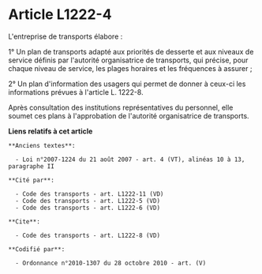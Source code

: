 # Article L1222-4

L'entreprise de transports élabore : 

1° Un plan de transports adapté aux priorités de desserte et aux niveaux de service définis par l'autorité organisatrice de
transports, qui précise, pour chaque niveau de service, les plages horaires et les fréquences à assurer ; 

2° Un plan d'information des usagers qui permet de donner à ceux-ci les informations prévues à l'article L. 1222-8. 

Après consultation des institutions représentatives du personnel, elle soumet ces plans à l'approbation de l'autorité
organisatrice de transports.

**Liens relatifs à cet article**

	**Anciens textes**:

	  - Loi n°2007-1224 du 21 août 2007 - art. 4 (VT), alinéas 10 à 13, paragraphe II

	**Cité par**:

	  - Code des transports - art. L1222-11 (VD)
	  - Code des transports - art. L1222-5 (VD)
	  - Code des transports - art. L1222-6 (VD)

	**Cite**:

	  - Code des transports - art. L1222-8 (VD)

	**Codifié par**:

	  - Ordonnance n°2010-1307 du 28 octobre 2010 - art. (V)
